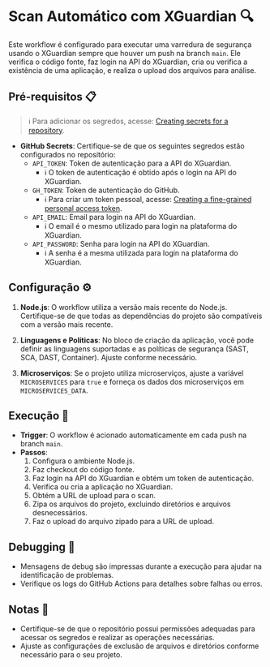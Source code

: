 # Scan Automático com XGuardian 🔍

Este workflow é configurado para executar uma varredura de segurança usando o XGuardian sempre que houver um push na branch `main`. Ele verifica o código fonte, faz login na API do XGuardian, cria ou verifica a existência de uma aplicação, e realiza o upload dos arquivos para análise.

## Pré-requisitos 📋

> ℹ️ Para adicionar os segredos, acesse: [Creating secrets for a repository](https://docs.github.com/pt/actions/security-for-github-actions/security-guides/using-secrets-in-github-actions#creating-secrets-for-a-repository).

- **GitHub Secrets**: Certifique-se de que os seguintes segredos estão configurados no repositório:
  - `API_TOKEN`: Token de autenticação para a API do XGuardian.
    - ℹ️ O token de autenticação é obtido após o login na API do XGuardian.
  - `GH_TOKEN`: Token de autenticação do GitHub.
    - ℹ️ Para criar um token pessoal, acesse: [Creating a fine-grained personal access token](https://docs.github.com/pt/authentication/keeping-your-account-and-data-secure/managing-your-personal-access-tokens#creating-a-fine-grained-personal-access-token).
  - `API_EMAIL`: Email para login na API do XGuardian.
    - ℹ️ O email é o mesmo utilizado para login na plataforma do XGuardian.
  - `API_PASSWORD`: Senha para login na API do XGuardian.
    - ℹ️ A senha é a mesma utilizada para login na plataforma do XGuardian.

## Configuração ⚙️

1. **Node.js**: O workflow utiliza a versão mais recente do Node.js. Certifique-se de que todas as dependências do projeto são compatíveis com a versão mais recente.

2. **Linguagens e Políticas**: No bloco de criação da aplicação, você pode definir as linguagens suportadas e as políticas de segurança (SAST, SCA, DAST, Container). Ajuste conforme necessário.

3. **Microserviços**: Se o projeto utiliza microserviços, ajuste a variável `MICROSERVICES` para `true` e forneça os dados dos microserviços em `MICROSERVICES_DATA`.

## Execução 🚀

- **Trigger**: O workflow é acionado automaticamente em cada push na branch `main`.
- **Passos**:
  1. Configura o ambiente Node.js.
  2. Faz checkout do código fonte.
  3. Faz login na API do XGuardian e obtém um token de autenticação.
  4. Verifica ou cria a aplicação no XGuardian.
  5. Obtém a URL de upload para o scan.
  6. Zipa os arquivos do projeto, excluindo diretórios e arquivos desnecessários.
  7. Faz o upload do arquivo zipado para a URL de upload.

## Debugging 🐞

- Mensagens de debug são impressas durante a execução para ajudar na identificação de problemas.
- Verifique os logs do GitHub Actions para detalhes sobre falhas ou erros.

## Notas 📝

- Certifique-se de que o repositório possui permissões adequadas para acessar os segredos e realizar as operações necessárias.
- Ajuste as configurações de exclusão de arquivos e diretórios conforme necessário para o seu projeto.
